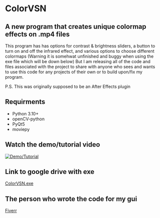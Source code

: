 # ColorVSN

## A new program that creates unique colormap effects on .mp4 files

This program has has options for contrast & brightness sliders, a button to turn on and off the infrared effect, and various options to choose different colormaps
(Warning it is somehwat unfinished and buggy when using the exe file which will be down below) But I am releasing all of the code and files associated with the project
to share with anyone who sees and wants to use this code for any projects of their own or to build upon/fix my program. 

P.S. This was originally supposed to be an After Effects plugin

## Requirments
* Python 3.10+
* openCV-python
* PyQt5
* moviepy

## Watch the demo/tutorial video
[![Demo/Tutorial](https://img.youtube.com/vi/ls3YQ3dvgx4/0.jpg)](https://www.youtube.com/watch?v=ls3YQ3dvgx4)

## Link to google drive with exe
[ColorVSN.exe](https://drive.google.com/drive/folders/168G3LOUrbcf1WjiexT2htP700uJmzLHh?usp=sharing)

## The person who wrote the code for my gui
[Fiverr](https://www.fiverr.com/fatima103?source=order_page_user_message_inner_link)
